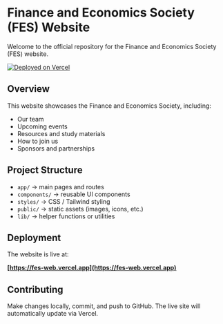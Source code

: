 # Finance and Economics Society (FES) Website

Welcome to the official repository for the Finance and Economics Society (FES) website.

[![Deployed on Vercel](https://img.shields.io/badge/Deployed%20on-Vercel-black?style=for-the-badge&logo=vercel)](https://your-vercel-link-here)

## Overview

This website showcases the Finance and Economics Society, including:

- Our team
- Upcoming events
- Resources and study materials
- How to join us
- Sponsors and partnerships

## Project Structure

- `app/` → main pages and routes  
- `components/` → reusable UI components  
- `styles/` → CSS / Tailwind styling  
- `public/` → static assets (images, icons, etc.)  
- `lib/` → helper functions or utilities

## Deployment

The website is live at:

**[https://fes-web.vercel.app](https://fes-web.vercel.app)**

## Contributing

Make changes locally, commit, and push to GitHub. The live site will automatically update via Vercel.

